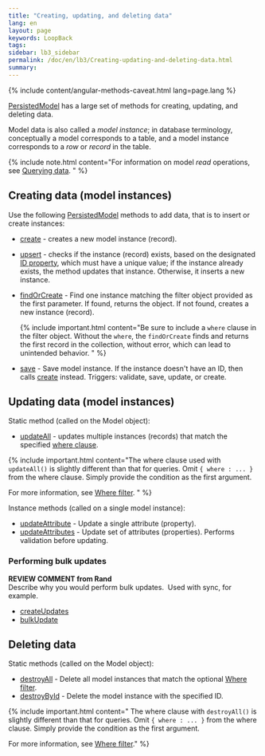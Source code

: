 ```yaml
---
title: "Creating, updating, and deleting data"
lang: en
layout: page
keywords: LoopBack
tags:
sidebar: lb3_sidebar
permalink: /doc/en/lb3/Creating-updating-and-deleting-data.html
summary:
---
```


{% include content/angular-methods-caveat.html lang=page.lang %}

[PersistedModel](http://apidocs.strongloop.com/loopback/#persistedmodel-new-persistedmodel) has a large set of methods for creating, updating, and deleting data.

Model data is also called a _model instance_;
in database terminology, conceptually a model corresponds to a table, and a model instance corresponds to a _row_ or _record_ in the table.

{% include note.html content="For information on model _read_ operations, see [Querying data](Querying-data.html).
" %}

## Creating data (model instances)

Use the following [PersistedModel](http://apidocs.strongloop.com/loopback/#persistedmodel) methods to add data, that is to insert or create instances:

* [create](http://apidocs.strongloop.com/loopback/#persistedmodel-create) - creates a new model instance (record).
* [upsert](http://apidocs.strongloop.com/loopback/#persistedmodel-upsert) - checks if the instance (record) exists, based on the designated
  [ID property](Model-definition-JSON-file.html#id-properties), which must have a unique value;
  if the instance already exists, the method updates that instance. Otherwise, it inserts a new instance.
* [findOrCreate](http://apidocs.strongloop.com/loopback/#persistedmodel-findorcreate) - Find one instance matching the filter object provided as the first parameter.
  If found, returns the object. If not found, creates a new instance (record).

    {% include important.html content="Be sure to include a `where` clause in the filter object.
    Without the `where`, the `findOrCreate` finds and returns the first record in the collection, without error, which can lead to unintended behavior.
    " %}
* [save](http://apidocs.strongloop.com/loopback/#persistedmodel-prototype-save) - Save model instance.
  If the instance doesn't have an ID, then calls [create](http://apidocs.strongloop.com/loopback/#persistedmodel-create) instead.
  Triggers: validate, save, update, or create.

## Updating data (model instances)

Static method (called on the Model object):

* [updateAll](http://apidocs.strongloop.com/loopback/#persistedmodel-updateall) - updates multiple instances (records) that match the specified [where clause](Where-filter.html). 

{% include important.html content="The where clause used with `updateAll()` is slightly different than that for queries.  Omit `{ where : ... }` from the where clause.
Simply provide the condition as the first argument.

For more information, see [Where filter](Where-filter.html).
" %}

Instance methods (called on a single model instance):

* [updateAttribute](http://apidocs.strongloop.com/loopback/#persistedmodel-prototype-updateattribute) - Update a single attribute (property).
* [updateAttributes](http://apidocs.strongloop.com/loopback/#persistedmodel-prototype-updateattributes) - Update set of attributes (properties).
  Performs validation before updating.

### Performing bulk updates

<div class="sl-hidden"><strong>REVIEW COMMENT from Rand</strong><br>Describe why you would perform bulk updates. &nbsp;Used with sync, for example.</div>

* [createUpdates](http://apidocs.strongloop.com/loopback/#persistedmodel-createupdates)
* [bulkUpdate](http://apidocs.strongloop.com/loopback/#persistedmodel-bulkupdate)

## Deleting data

Static methods (called on the Model object):

* [destroyAll](http://apidocs.strongloop.com/loopback/#persistedmodel-destroyall) - Delete all model instances that match the optional [Where filter](Where-filter.html).
* [destroyById](http://apidocs.strongloop.com/loopback/#persistedmodel-destroybyid) - Delete the model instance with the specified ID.

{% include important.html content="
The where clause with `destroyAll()` is slightly different than that for queries. Omit `{ where : ... }` from the where clause.  Simply provide the condition as the first argument.

For more information, see [Where filter](Where-filter.html)." %}
